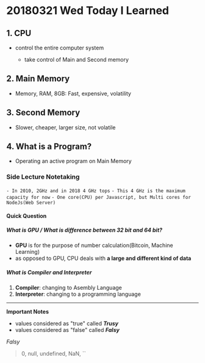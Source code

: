 # **20180321 Wed Today I Learned** #

## **1. CPU** ##

- control the entire computer system
    
    - take control of Main and Second memory

## **2. Main Memory** ##

- Memory, RAM, 8GB: Fast, expensive, volatility

## **3. Second Memory** ##

- Slower, cheaper, larger size, not volatile

## **4. What is a Program?** ##

- Operating an active program on Main Memory

### Side Lecture Notetaking ###

`- In 2010, 2GHz and in 2018 4 GHz tops` 
`- This 4 GHz is the maximum capacity for now`
`- One core(CPU) per Javascript, but Multi cores for NodeJs(Web Server) `


#### Quick Question ####
##### What is GPU / What is difference between 32 bit and 64 bit? #####

- **GPU** is for the purpose of number calculation(Bitcoin, Machine Learning)
- as opposed to GPU, CPU deals with **a large and different kind of data**

##### What is Compiler and Interpreter #####

1. **Compiler**: changing to Asembly Language
2. **Interpreter**: changing to a programming language

----

**Important Notes**

- values considered as "true" called _**Trusy**_
- values considered as "false" called _**Falsy**_

*Falsy*
> 0, null, undefined, NaN, ``

